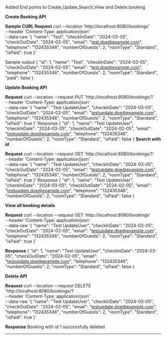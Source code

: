 Added End points to Create,Update,Search,View and Delete booking

**Create Booking API**

**Sample CURL Request**
curl --location 'http://localhost:8080/bookings' \
--header 'Content-Type: application/json' \
--data-raw '{
  "name": "Test",
  "checkInDate": "2024-03-05",
  "checkOutDate": "2024-02-05",
  "email": "test.doe@example.com",
  "telephone": "132435346",
  "numberOfGuests": 2,
  "roomType": "Standard",
  "isPaid": true
}'

Sample output
{
    "id": 1,
    "name": "Test",
    "checkInDate": "2024-03-05",
    "checkOutDate": "2024-02-05",
    "email": "test.doe@example.com",
    "telephone": "132435346",
    "numberOfGuests": 2,
    "roomType": "Standard",
    "paid": false
}

**Update Booking API**

**Request** 
curl --location --request PUT 'http://localhost:8080/bookings/1' \
--header 'Content-Type: application/json' \
--data-raw '{
  "name": "Test UpdateUser",
  "checkInDate": "2024-03-05",
  "checkOutDate": "2024-02-05",
  "email": "testupdate.doe@example.com",
  "telephone": "132435346",
  "numberOfGuests": 2,
  "roomType": "Standard",
  "isPaid": true
}'
Response
{
    "id": 1,
    "name": "Test UpdateUser",
    "checkInDate": "2024-03-05",
    "checkOutDate": "2024-02-05",
    "email": "testupdate.doe@example.com",
    "telephone": "132435346",
    "numberOfGuests": 2,
    "roomType": "Standard",
    "isPaid": false
}
**Search with id**

**Request**
curl --location --request GET 'http://localhost:8080/bookings/1' \
--header 'Content-Type: application/json' \
--data-raw '{
  "name": "Test UpdateUser",
  "checkInDate": "2024-03-05",
  "checkOutDate": "2024-02-05",
  "email": "testupdate.doe@example.com",
  "telephone": "132435346",
  "numberOfGuests": 2,
  "roomType": "Standard",
  "isPaid": true
}'
Response
{
    "id": 1,
    "name": "Test UpdateUser",
    "checkInDate": "2024-03-05",
    "checkOutDate": "2024-02-05",
    "email": "testupdate.doe@example.com",
    "telephone": "132435346",
    "numberOfGuests": 2,
    "roomType": "Standard",
    "isPaid": false
}

**View all booking details**

**Request**
curl --location --request GET 'http://localhost:8080/bookings' \
--header 'Content-Type: application/json' \
--data-raw '{
  "name": "Test UpdateUser",
  "checkInDate": "2024-03-05",
  "checkOutDate": "2024-02-05",
  "email": "testupdate.doe@example.com",
  "telephone": "132435346",
  "numberOfGuests": 2,
  "roomType": "Standard",
  "isPaid": true
}'

**Response**
{
    "id": 1,
    "name": "Test UpdateUser",
    "checkInDate": "2024-03-05",
    "checkOutDate": "2024-02-05",
    "email": "testupdate.doe@example.com",
    "telephone": "132435346",
    "numberOfGuests": 2,
    "roomType": "Standard",
    "isPaid": false
}

**Delete API**

**Request**
curl --location --request DELETE 'http://localhost:8080/bookings/1' \
--header 'Content-Type: application/json' \
--data-raw '{
  "name": "Test UpdateUser",
  "checkInDate": "2024-03-05",
  "checkOutDate": "2024-02-05",
  "email": "testupdate.doe@example.com",
  "telephone": "132435346",
  "numberOfGuests": 2,
  "roomType": "Standard",
  "isPaid": true
}'

**Response**
Booking with id 1 successfully deleted


****
